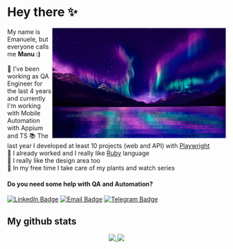 # Hey there ✨

<img src="northern-lights.gif" align="right" width="400"/>

My name is Emanuele, but everyone calls me **Manu :)**
\
\
📱 I've been working as QA Engineer for the last 4 years and currently I'm working with Mobile Automation with Appium and TS
📚 The last year I developed at least 10 projects (web and API) with [Playwright](https://playwright.dev/)\
🔮 I already worked and I really like [Ruby](https://www.ruby-lang.org/pt/) language\
🎨 I really like the design area too\
🌵 In my free time I take care of my plants and watch series


#### Do you need some help with QA and Automation?

[![LinkedIn Badge](https://img.shields.io/badge/-Linkedin-blueviolet?style=flat&logo=linkedin&logoColor=white)](https://www.linkedin.com/in/emanuele-marques/) [![Email Badge](https://img.shields.io/badge/Email-emanuele4dev@gmail.com-blueviolet)](mailto:emanuele4dev@gmail.com) [![Telegram Badge](https://img.shields.io/badge/Telegram-@manuletsgo-blueviolet)](https://t.me/manuletsgo)


## My github stats

<div align="center">
  <a href="https://github.com/manuletsgo">
  <img height="180em" src="https://github-readme-stats-sigma-five.vercel.app/api?username=manuletsgo&show_icons=true&count_private=true&line_height=30&theme=dark"/>
  <img height="180em" src="https://github-readme-stats-sigma-five.vercel.app/api/top-langs/?username=manuletsgo&layout=compact&theme=dark"/>
</div>
